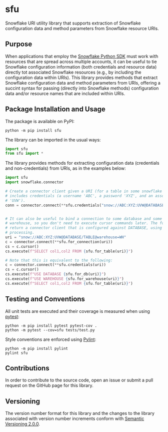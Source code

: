 # sfu
Snowflake URI utility library that supports extraction of Snowflake configuration data and method parameters from Snowflake resource URIs.


## Purpose

When applications that employ the [Snowflake Python SDK](https://docs.snowflake.com/en/user-guide/python-connector.html) 
must work with resources that are spread across multiple accounts, it can be useful to tie Snowflake configuration 
information (both credentials and resource data) directly tot associated Snowflake resources (e.g., by including the 
configuration data within URIs). This library provides methods that extract Snowflake configuration data and method 
parameters from URIs, offering a succint syntax for passing (directly into Snowflake methods) configuration data and/or 
resource names that are included within URIs.

## Package Installation and Usage

The package is available on PyPI:

```shell
python -m pip install sfu
```

The library can be imported in the usual ways:

```python
import sfu
from sfu import *
```

The library provides methods for extracting configuration data (credentials and non-credentials) from URIs, as in the 
examples below:

```python
import sfu
import snowflake.connector

# Create a connector client given a URI (for a table in some snowflake database) that
# includes credentials (a username 'ABC', a password 'XYZ', and an associated account 
# 'UVW').
conn = connector.connect(**sfu.credentials("snow://ABC:XYZ:UVW@DATABASE"))


# It can also be useful to bind a connection to some database and some data processing 
# warehouse, so you don't need to execute cursor commands later. The following will 
# return a connector client that is configured against DATABASE, using WH for data 
# processing.
uri = "snow://ABC:XYZ:UVW@DATABASE/TABLE@warehouse=WH"
c = connector.connect(**sfu.for_connection(uri))
cs = c.cursor()
cs.execute(f"SELECT col1,col2 FROM {sfu.for_table(uri)}")

# Note that this is equivalent to the following:
c = connector.connect(**sfu.credentials(uri))
cs = c.cursor()
cs.execute(f"USE DATABASE {sfu.for_db(uri)}")
cs.execute(f"USE WAREHOUSE {sfu.for_warehouse(uri)}")
cs.execute(f"SELECT col1,col2 FROM {sfu.for_table(uri)}")
```

## Testing and Conventions

All unit tests are executed and their coverage is measured when using [pytest](https://pytest.org):

```shell
python -m pip install pytest pytest-cov .
python -m pytest --cov=sfu tests/test.py
```

Style conventions are enforced using [Pylint](https://www.pylint.org/):

```shell
python -m pip install pylint
pylint sfu
```

## Contributions

In order to contribute to the source code, open an issue or submit a pull request on the GitHub page for this library.

## Versioning

The version number format for this library and the changes to the library associated with version number increments 
conform with [Semantic Versioning 2.0.0](https://semver.org/#semantic-versioning-200).

